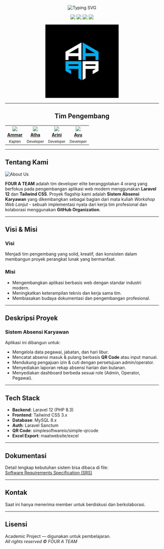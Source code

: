 <div align="center">

<img src="https://readme-typing-svg.herokuapp.com?font=Fira+Code&size=40&duration=3000&pause=1000&color=6366F1&center=true&vCenter=true&width=600&lines=FOUR+A+TEAM" alt="Typing SVG" />

<p>
  <img src="https://img.shields.io/badge/Laravel-12-FF2D20?style=for-the-badge&logo=laravel&logoColor=white" />
  <img src="https://img.shields.io/badge/Tailwind_CSS-3-38B2AC?style=for-the-badge&logo=tailwind-css&logoColor=white" />
  <img src="https://img.shields.io/badge/MySQL-8.0-4479A1?style=for-the-badge&logo=mysql&logoColor=white" />
  <img src="https://img.shields.io/badge/GitHub-Organization-181717?style=for-the-badge&logo=github&logoColor=white" />
</p>

<!-- Logo Komunitas -->
<img src="./file.jpg" alt="Profil Komunitas" width="240" />

---

## Tim Pengembang
<table>
  <tr>
    <td align="center">
      <img src="https://github.com/scythe71.png" width="120" /><br/>
      <a href="https://github.com/scythe71"><b>Ammar</b></a><br/>
      <sub>Kapten</sub>
    </td>
    <td align="center">
      <img src="https://github.com/Bangkah.png" width="120" /><br/>
      <a href="https://github.com/Bangkah"><b>Atha</b></a><br/>
      <sub>Developer</sub>
    </td>
    <td align="center">
      <img src="https://github.com/Arinisafitri29.png" width="120" /><br/>
      <a href="https://github.com/Arinisafitri29"><b>Arini</b></a><br/>
      <sub>Developer</sub>
    </td>
    <td align="center">
      <img src="https://github.com/Ayuamelia79.png" width="120" /><br/>
      <a href="https://github.com/Ayuamelia79"><b>Ayu</b></a><br/>
      <sub>Developer</sub>
    </td>
  </tr>
</table>

---
</div>


## Tentang Kami

<img src="https://readme-typing-svg.herokuapp.com?font=Fira+Code&size=20&duration=3000&pause=1000&color=F75C7E&center=true&vCenter=true&width=800&lines=Tim+Developer+Profesional+%7C+4+Orang+Solid;Laravel+12+%2B+Tailwind+CSS+Expert;Sistem+Absensi+Karyawan+%7C+Workshop+Web+Lanjut" alt="About Us" />

**FOUR A TEAM** adalah tim developer elite beranggotakan 4 orang yang berfokus pada pengembangan aplikasi web modern menggunakan **Laravel 12** dan **Tailwind CSS**. 
Proyek flagship kami adalah **Sistem Absensi Karyawan** yang dikembangkan sebagai bagian dari mata kuliah *Workshop Web Lanjut* - sebuah implementasi nyata dari kerja tim profesional dan kolaborasi menggunakan **GitHub Organization**.


---

## Visi & Misi

### Visi
Menjadi tim pengembang yang solid, kreatif, dan konsisten dalam membangun proyek perangkat lunak yang bermanfaat.

### Misi
- Mengembangkan aplikasi berbasis web dengan standar industri modern.  
- Meningkatkan keterampilan teknis dan kerja sama tim.  
- Membiasakan budaya dokumentasi dan pengembangan profesional.   

---

## Deskripsi Proyek

###  Sistem Absensi Karyawan
Aplikasi ini dibangun untuk:
- Mengelola data pegawai, jabatan, dan hari libur.  
- Mencatat absensi masuk & pulang berbasis **QR Code** atau input manual.  
- Mendukung pengajuan izin & cuti dengan persetujuan admin/operator.  
- Menyediakan laporan rekap absensi harian dan bulanan.  
- Menyediakan dashboard berbeda sesuai role (Admin, Operator, Pegawai).  

---

## Tech Stack
- **Backend**: Laravel 12 (PHP 8.3)  
- **Frontend**: Tailwind CSS 3.x  
- **Database**: MySQL 8.x  
- **Auth**: Laravel Sanctum  
- **QR Code**: simplesoftwareio/simple-qrcode  
- **Excel Export**: maatwebsite/excel  

---

##  Dokumentasi
Detail lengkap kebutuhan sistem bisa dibaca di file:  
 [Software Requirements Specification (SRS)](./SRS.md)

---

<!--##  Leaderboard Kontributor
📊 Leaderboard akan diupdate otomatis...

--->

##  Kontak
 Saat ini hanya menerima member untuk berdiskusi dan berkolaborasi.

---

##  Lisensi
 Academic Project — digunakan untuk pembelajaran.  
_All rights reserved © FOUR A TEAM_
